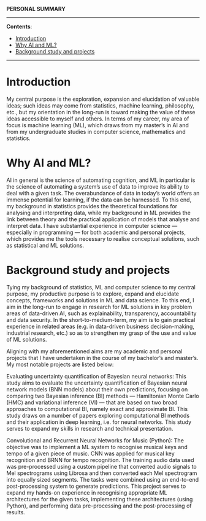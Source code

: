 **PERSONAL SUMMARY**

---

**Contents**:

- [Introduction](#introduction)
- [Why AI and ML?](#why-ai-and-ml)
- [Background study and projects](#background-study-and-projects)

---

# Introduction
My central purpose is the exploration, expansion and elucidation of valuable ideas; such ideas may come from statistics, machine learning, philosophy, etc., but my orientation in the long-run is toward making the value of these ideas accessible to myself and others. In terms of my career, my area of focus is machine learning (ML), which draws from my master’s in AI and from my undergraduate studies in computer science, mathematics and statistics.

# Why AI and ML?
AI in general is the science of automating cognition, and ML in particular is the science of automating a system’s use of data to improve its ability to deal with a given task. The overabundance of data in today’s world offers an immense potential for learning, if the data can be harnessed. To this end, my background in statistics provides the theoretical foundations for analysing and interpreting data, while my background in ML provides the link between theory and the practical application of models that analyse and interpret data. I have substantial experience in computer science — especially in programming — for both academic and personal projects, which provides me the tools necessary to realise conceptual solutions, such as statistical and ML solutions.

# Background study and projects
Tying my background of statistics, ML and computer science to my central purpose, my productive purpose is to explore, expand and elucidate concepts, frameworks and solutions in ML and data science. To this end, I aim in the long-run to engage in research for ML solutions in key problem areas of data-driven AI, such as explainability, transparency, accountability and data security. In the short-to-medium-term, my aim is to gain practical experience in related areas (e.g. in data-driven business decision-making, industrial research, etc.) so as to strengthen my grasp of the use and value of ML solutions.

Aligning with my aforementioned aims are my academic and personal projects that I have undertaken in the course of my bachelor’s and master’s. My most notable projects are listed below:

Evaluating uncertainty quantification of Bayesian neural networks: This study aims to evaluate the uncertainty quantification of Bayesian neural network models (BNN models) about their own predictions, focusing on comparing two Bayesian inference (BI) methods — Hamiltonian Monte Carlo (HMC) and variational inference (VI) — that are based on two broad approaches to computational BI, namely exact and approximate BI. This study draws on a number of papers exploring computational BI methods and their application in deep learning, i.e. for neural networks. This study serves to expand my skills in research and technical presentation.

Convolutional and Recurrent Neural Networks for Music (Python): The objective was to implement a ML system to recognise musical keys and tempo of a given piece of music. CNN was applied for musical key recognition and BRNN for tempo recognition. The training audio data used was pre-processed using a custom pipeline that converted audio signals to Mel spectrograms using Librosa and then converted each Mel spectrogram into equally sized segments. The tasks were combined using an end-to-end post-processing system to generate predictions. This project serves to expand my hands-on experience in recognising appropriate ML architectures for the given tasks, implementing these architectures (using Python), and performing data pre-processing and the post-processing of results.